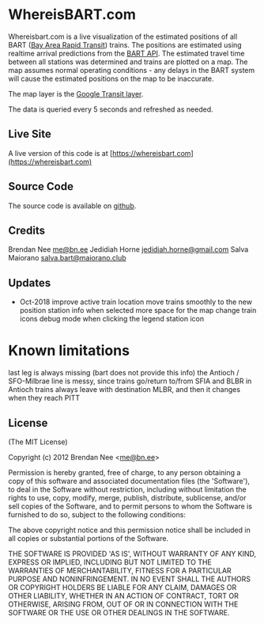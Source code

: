 # WhereisBART.com

Whereisbart.com is a live visualization of the estimated positions of all BART ([Bay Area Rapid Transit](https://bart.gov)) trains.
The positions are estimated using realtime arrival predictions from the [BART API](https://www.bart.gov/schedules/developers/api.aspx).
The estimated travel time between all stations was determined and trains are plotted on a map.
The map assumes normal operating conditions - any delays in the BART system will cause the estimated positions on the map to be inaccurate.

The map layer is the [Google Transit layer](https://blinktag.com/google-transit-layer-through-google-maps-api/).

The data is queried every 5 seconds and refreshed as needed.

## Live Site

A live version of this code is at [https://whereisbart.com](https://whereisbart.com)

## Source Code
The source code is available on [github](https://github.com/brendannee/whereisbart.com).

## Credits

Brendan Nee  me@bn.ee
Jedidiah Horne jedidiah.horne@gmail.com
Salva Maiorano salva.bart@maiorano.club

## Updates

- Oct-2018
improve active train location
move trains smoothly to the new position
station info when selected
more space for the map
change train icons
debug mode when clicking the legend station icon

# Known limitations
last leg is always missing (bart does not provide this info)
the Antioch / SFO-Milbrae line is messy, since trains go/return to/from SFIA and BLBR
in Antioch trains always leave with destination MLBR, and then it changes when they reach PITT


## License

(The MIT License)

Copyright (c) 2012 Brendan Nee &lt;me@bn.ee&gt;

Permission is hereby granted, free of charge, to any person obtaining
a copy of this software and associated documentation files (the
'Software'), to deal in the Software without restriction, including
without limitation the rights to use, copy, modify, merge, publish,
distribute, sublicense, and/or sell copies of the Software, and to
permit persons to whom the Software is furnished to do so, subject to
the following conditions:

The above copyright notice and this permission notice shall be
included in all copies or substantial portions of the Software.

THE SOFTWARE IS PROVIDED 'AS IS', WITHOUT WARRANTY OF ANY KIND,
EXPRESS OR IMPLIED, INCLUDING BUT NOT LIMITED TO THE WARRANTIES OF
MERCHANTABILITY, FITNESS FOR A PARTICULAR PURPOSE AND NONINFRINGEMENT.
IN NO EVENT SHALL THE AUTHORS OR COPYRIGHT HOLDERS BE LIABLE FOR ANY
CLAIM, DAMAGES OR OTHER LIABILITY, WHETHER IN AN ACTION OF CONTRACT,
TORT OR OTHERWISE, ARISING FROM, OUT OF OR IN CONNECTION WITH THE
SOFTWARE OR THE USE OR OTHER DEALINGS IN THE SOFTWARE.
